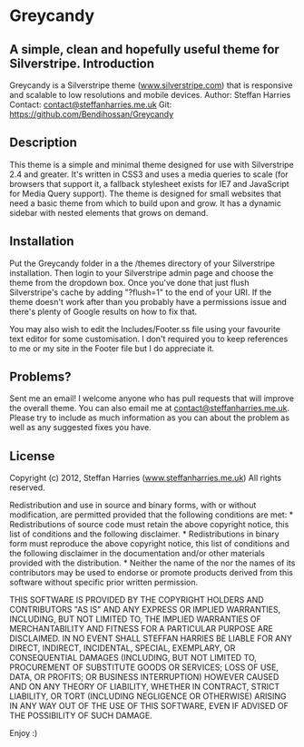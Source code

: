 Greycandy
=============
A simple, clean and hopefully useful theme for Silverstripe.
Introduction
-------------
 Greycandy is a Silverstripe theme (www.silverstripe.com) that is responsive and scalable to low resolutions and mobile devices.
 Author: Steffan Harries
 Contact: contact@steffanharries.me.uk
 Git: https://github.com/Bendihossan/Greycandy 

Description
-------------
This theme is a simple and minimal theme designed for use with Silverstripe 2.4 and greater.  It's written in CSS3 and uses a media queries to scale (for browsers that support it, a fallback stylesheet exists for IE7 and JavaScript for Media Query support). 
The theme is designed for small websites that need a basic theme from which to build upon and grow.
It has a dynamic sidebar with nested elements that grows on demand.

Installation
-------------
Put the Greycandy folder in a the /themes directory of your Silverstripe installation. Then login to your Silverstripe admin page and choose the theme from the dropdown box. Once you've done that just flush Silverstripe's cache by adding "?flush=1" to the end of your URI. If the theme doesn't work after than you probably have a permissions issue and there's plenty of Google results on how to fix that.

You may also wish to edit the Includes/Footer.ss file using your favourite text editor for some customisation. I don't required you to keep references to me or my site in the Footer file but I do appreciate it.

Problems?
-------------
Sent me an email! I welcome anyone who has pull requests that will improve the overall theme. You can also email me at contact@steffanharries.me.uk. Please try to include as much information as you can about the problem as well as any suggested fixes you have.

License
-------------
Copyright (c) 2012, Steffan Harries (www.steffanharries.me.uk)
All rights reserved.

Redistribution and use in source and binary forms, with or without
modification, are permitted provided that the following conditions are met:
    * Redistributions of source code must retain the above copyright
      notice, this list of conditions and the following disclaimer.
    * Redistributions in binary form must reproduce the above copyright
      notice, this list of conditions and the following disclaimer in the
      documentation and/or other materials provided with the distribution.
    * Neither the name of the <organization> nor the
      names of its contributors may be used to endorse or promote products
      derived from this software without specific prior written permission.

THIS SOFTWARE IS PROVIDED BY THE COPYRIGHT HOLDERS AND CONTRIBUTORS "AS IS" AND
ANY EXPRESS OR IMPLIED WARRANTIES, INCLUDING, BUT NOT LIMITED TO, THE IMPLIED
WARRANTIES OF MERCHANTABILITY AND FITNESS FOR A PARTICULAR PURPOSE ARE
DISCLAIMED. IN NO EVENT SHALL STEFFAN HARRIES BE LIABLE FOR ANY
DIRECT, INDIRECT, INCIDENTAL, SPECIAL, EXEMPLARY, OR CONSEQUENTIAL DAMAGES
(INCLUDING, BUT NOT LIMITED TO, PROCUREMENT OF SUBSTITUTE GOODS OR SERVICES;
LOSS OF USE, DATA, OR PROFITS; OR BUSINESS INTERRUPTION) HOWEVER CAUSED AND
ON ANY THEORY OF LIABILITY, WHETHER IN CONTRACT, STRICT LIABILITY, OR TORT
(INCLUDING NEGLIGENCE OR OTHERWISE) ARISING IN ANY WAY OUT OF THE USE OF THIS
SOFTWARE, EVEN IF ADVISED OF THE POSSIBILITY OF SUCH DAMAGE.

Enjoy :)